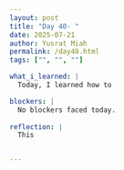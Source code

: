 ```yaml
---
layout: post
title: "Day 40- "
date: 2025-07-21
author: Yusrat Miah
permalink: /day40.html
tags: ["", "", ""]

what_i_learned: |
  Today, I learned how to 

blockers: |
  No blockers faced today. 
  
reflection: |
  This


---
```

